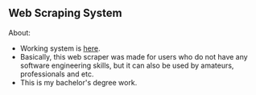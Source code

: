 ## Web Scraping System

About:

- Working system is [here](http://wss-env-1.eba-rcd3sdkk.us-east-2.elasticbeanstalk.com/).
- Basically, this web scraper was made for users who do not have any software engineering skills, but it can also be used by amateurs, professionals and etc.
- This is my bachelor's degree work.